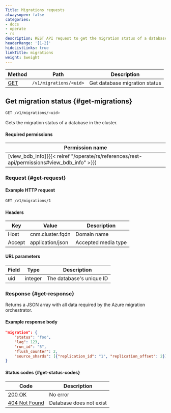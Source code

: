 ```yaml
---
Title: Migrations requests
alwaysopen: false
categories:
- docs
- operate
- rs
description: REST API request to get the migration status of a database in the cluster.
headerRange: '[1-2]'
hideListLinks: true
linkTitle: migrations
weight: $weight
---
```


| Method | Path | Description |
|--------|------|-------------|
| [GET](#get-migrations) | `/v1/migrations/<uid>` | Get database migration status |

## Get migration status {#get-migrations}

```sh
GET /v1/migrations/<uid>
```

Gets the migration status of a database in the cluster.

#### Required permissions

| Permission name |
|-----------------|
| [view_bdb_info]({{< relref "/operate/rs/references/rest-api/permissions#view_bdb_info" >}}) |

### Request {#get-request}

#### Example HTTP request

```sh
GET /v1/migrations/1
```

#### Headers

| Key | Value | Description |
|-----|-------|-------------|
| Host | cnm.cluster.fqdn | Domain name |
| Accept | application/json | Accepted media type |

#### URL parameters

| Field | Type | Description |
|-------|------|-------------|
| uid | integer | The database's unique ID |

### Response {#get-response}

Returns a JSON array with all data required by the Azure migration orchestrator.

#### Example response body

```json
"migration": {
    "status": "foo",
    "lag": 123,
    "run_id": "5",
    "flush_counter": 2,
    "source_shards": [{"replication_id": "1", "replication_offset": 2}]
}
```

#### Status codes {#get-status-codes}

| Code | Description |
|------|-------------|
| [200 OK](https://www.rfc-editor.org/rfc/rfc9110.html#name-200-ok) | No error |
| [404 Not Found](https://www.rfc-editor.org/rfc/rfc9110.html#name-404-not-found) | Database does not exist |
